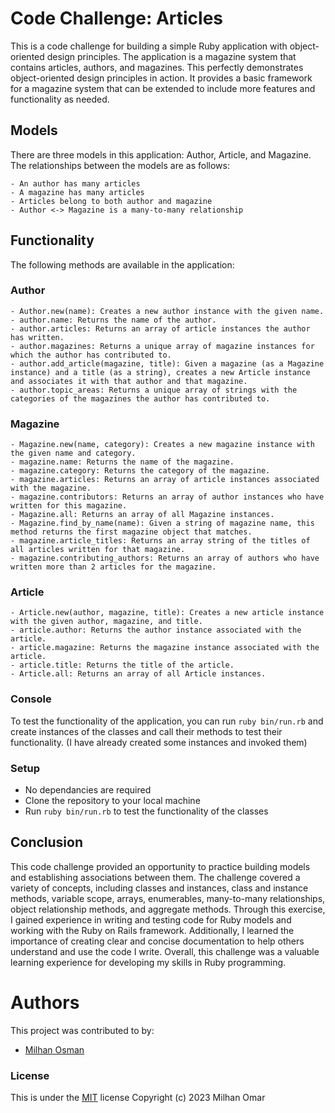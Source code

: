 # Code Challenge: Articles

This is a code challenge for building a simple Ruby application with object-oriented design principles. The application is a magazine system that contains articles, authors, and magazines. This perfectly demonstrates object-oriented design principles in action. It provides a basic framework for a magazine system that can be extended to include more features and functionality as needed.

## Models

There are three models in this application: Author, Article, and Magazine. The relationships between the models are as follows:

    - An author has many articles
    - A magazine has many articles
    - Articles belong to both author and magazine
    - Author <-> Magazine is a many-to-many relationship

## Functionality

The following methods are available in the application:

### Author

    - Author.new(name): Creates a new author instance with the given name.
    - author.name: Returns the name of the author.
    - author.articles: Returns an array of article instances the author has written.
    - author.magazines: Returns a unique array of magazine instances for which the author has contributed to.
    - author.add_article(magazine, title): Given a magazine (as a Magazine instance) and a title (as a string), creates a new Article instance and associates it with that author and that magazine.
    - author.topic_areas: Returns a unique array of strings with the categories of the magazines the author has contributed to.

### Magazine

    - Magazine.new(name, category): Creates a new magazine instance with the given name and category.
    - magazine.name: Returns the name of the magazine.
    - magazine.category: Returns the category of the magazine.
    - magazine.articles: Returns an array of article instances associated with the magazine.
    - magazine.contributors: Returns an array of author instances who have written for this magazine.
    - Magazine.all: Returns an array of all Magazine instances.
    - Magazine.find_by_name(name): Given a string of magazine name, this method returns the first magazine object that matches.
    - magazine.article_titles: Returns an array string of the titles of all articles written for that magazine.
    - magazine.contributing_authors: Returns an array of authors who have written more than 2 articles for the magazine.

### Article

    - Article.new(author, magazine, title): Creates a new article instance with the given author, magazine, and title.
    - article.author: Returns the author instance associated with the article.
    - article.magazine: Returns the magazine instance associated with the article.
    - article.title: Returns the title of the article.
    - Article.all: Returns an array of all Article instances.

### Console

To test the functionality of the application, you can run `ruby bin/run.rb` and create instances of the classes and call their methods to test their functionality.
(I have already created some instances and invoked them)

### Setup

- No dependancies are required
- Clone the repository to your local machine
- Run `ruby bin/run.rb` to test the functionality of the classes

## Conclusion

This code challenge provided an opportunity to practice building models and establishing associations between them. The challenge covered a variety of concepts, including classes and instances, class and instance methods, variable scope, arrays, enumerables, many-to-many relationships, object relationship methods, and aggregate methods. Through this exercise, I gained experience in writing and testing code for Ruby models and working with the Ruby on Rails framework. Additionally, I learned the importance of creating clear and concise documentation to help others understand and use the code I write. Overall, this challenge was a valuable learning experience for developing my skills in Ruby programming.

# Authors

This project was contributed to by:

- [Milhan Osman](https://github.com/Milhan-Omar)

### License

This is under the [MIT](LICENSE) license
Copyright (c) 2023 Milhan Omar 